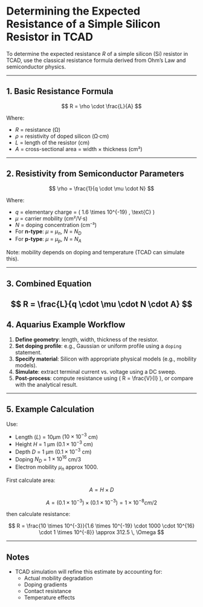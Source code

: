 # Determining the Expected Resistance of a Simple Silicon Resistor in TCAD

To determine the expected resistance $R$ of a simple silicon (Si) resistor in TCAD, use the classical resistance formula derived from Ohm’s Law and semiconductor physics.

---

## 1. Basic Resistance Formula

$$
R = \rho \cdot \frac{L}{A}
$$

Where:  
- $R$ = resistance (Ω)  
- $\rho$ = resistivity of doped silicon (Ω·cm)  
- $L$ = length of the resistor (cm)  
- $A$ = cross-sectional area = width × thickness (cm²)

---

## 2. Resistivity from Semiconductor Parameters

$$
\rho = \frac{1}{q \cdot \mu \cdot N}
$$

Where:  
- $q$ = elementary charge = \( 1.6 \times 10^{-19} \, \text{C} \)  
- $\mu$ = carrier mobility (cm²/V·s)  
- $N$ = doping concentration (cm⁻³)  
- For **n-type**: $\mu$ = $\mu_n$, $N$ = $N_D$  
- For **p-type**: $\mu$ = $\mu_p$, $N$ = $N_A$

Note: mobility depends on doping and temperature (TCAD can simulate this).

---

## 3. Combined Equation

$$
R = \frac{L}{q \cdot \mu \cdot N \cdot A}
$$
---



## 4. Aquarius Example Workflow

1. **Define geometry**: length, width, thickness of the resistor.
2. **Set doping profile**: e.g., Gaussian or uniform profile using a `doping` statement.
3. **Specify material**: Silicon with appropriate physical models (e.g., mobility models).
4. **Simulate**: extract terminal current vs. voltage using a DC sweep.
5. **Post-process**: compute resistance using \( R = \frac{V}{I} \), or compare with the analytical result.

---

## 5. Example Calculation

Use:
- Length ($L$) = 10µm ($10 \times 10^{-3}$ cm)
- Height $H$ = 1 µm ($0.1 \times 10^{-3}$ cm)
- Depth $D$ = 1 µm ($0.1 \times 10^{-3}$ cm)
- Doping $N_D$ = $1 \times 10^{16}$ cm/3
- Electron mobility $\mu_n$ approx 1000.

First calculate area:
$$
A = H \times D
$$

$$
A = (0.1\times 10^{-3}) \times (0.1\times 10^{-3}) = 1\times 10^{-8}cm/2
$$

then calculate resistance:

$$
R = \frac{10 \times 10^{-3}}{1.6 \times 10^{-19} \cdot 1000 \cdot 10^{16} \cdot 1 \times 10^{-8}} \approx 312.5 \, \Omega
$$

---

## Notes

- TCAD simulation will refine this estimate by accounting for:
  - Actual mobility degradation
  - Doping gradients
  - Contact resistance
  - Temperature effects
